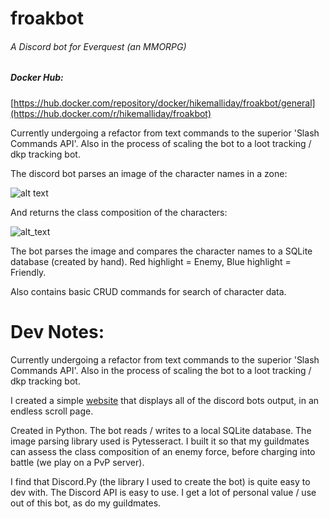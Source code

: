 # froakbot
###### A Discord bot for Everquest (an MMORPG)

##### Docker Hub:
[https://hub.docker.com/repository/docker/hikemalliday/froakbot/general](https://hub.docker.com/r/hikemalliday/froakbot)

Currently undergoing a refactor from text commands to the superior 'Slash Commands API'. Also in the process of scaling the bot to a loot tracking / dkp tracking bot.

The discord bot parses an image of the character names in a zone:

![alt text](https://cdn.discordapp.com/attachments/617825237752479751/1175861016316358656/image.png?ex=656cc4e8&is=655a4fe8&hm=064098870915b8f663045b87ebcfa378e0cafa5d5a14762bdc3cd8ca84e5a3d7&)

And returns the class composition of the characters:

![alt_text](https://cdn.discordapp.com/attachments/1180635913022353499/1181287913418407946/image.png?ex=65808319&is=656e0e19&hm=94fc1307646a55001c7c82673b9eabdcdaa16470cadb8449ae38c8f3dd7121f4&)

The bot parses the image and compares the character names to a SQLite database (created by hand). Red highlight = Enemy, Blue highlight = Friendly.

Also contains basic CRUD commands for search of character data.

# Dev Notes:

Currently undergoing a refactor from text commands to the superior 'Slash Commands API'. Also in the process of scaling the bot to a loot tracking / dkp tracking bot.

I created a simple [website](https://github.com/hikemalliday/froakbot-website-frontend) that displays all of the discord bots output, in an endless scroll page.

Created in Python. The bot reads / writes to a local SQLite database. The image parsing library used is Pytesseract.
I built it so that my guildmates can assess the class composition of an enemy force, before charging into battle (we play on a PvP server).

I find that Discord.Py (the library I used to create the bot) is quite easy to dev with. The Discord API is easy to use. I get a lot of personal value / use out of this bot, as do my guildmates.


